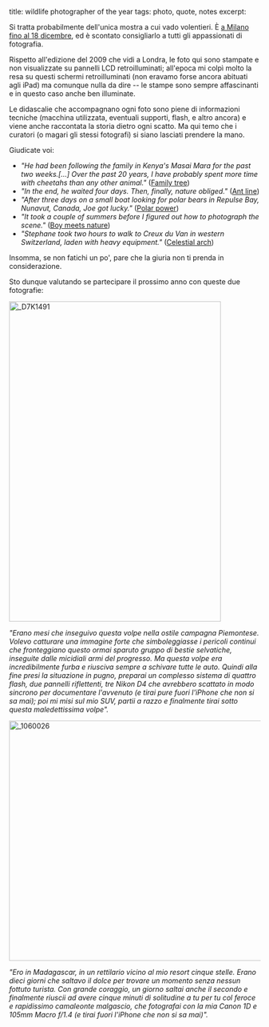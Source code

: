title: wildlife photographer of the year
tags: photo, quote, notes
excerpt:


Si tratta probabilmente dell'unica mostra a cui vado volentieri. È [a Milano fino al 18 dicembre](http://www.wpymilano.it/), ed è scontato consigliarlo a tutti gli appassionati di fotografia. 

Rispetto all'edizione del 2009 che vidi a Londra, le foto qui sono stampate e non visualizzate su pannelli LCD retroilluminati; all'epoca mi colpì molto la resa su questi schermi retroilluminati (non eravamo forse ancora abituati agli iPad) ma comunque nulla da dire -- le stampe sono sempre affascinanti e in questo caso anche ben illuminate.

Le didascalie che accompagnano ogni foto sono piene di informazioni tecniche (macchina utilizzata, eventuali supporti, flash, e altro ancora) e viene anche raccontata la storia dietro ogni scatto. Ma qui temo che i curatori (o magari gli stessi fotografi) si siano lasciati prendere la mano. 

Giudicate voi:

* _"He had been following the family in Kenya's Masai Mara for the past two weeks.[...] Over the past 20 years, I have probably spent more time with cheetahs than any other animal."_ ([Family tree](http://www.nhm.ac.uk/visit-us/whats-on/temporary-exhibitions/wpy/prevPhoto.do?photo=2721&year=2011&category=3))
* _"In the end, he waited four days. Then, finally, nature obliged."_ ([Ant line](http://www.nhm.ac.uk/visit-us/whats-on/temporary-exhibitions/wpy/prevPhoto.do?photo=2754&category=49&year=2011))
* _"After three days on a small boat looking for polar bears in Repulse Bay, Nunavut, Canada, Joe got lucky."_ ([Polar power](http://www.nhm.ac.uk/visit-us/whats-on/temporary-exhibitions/wpy/prevPhoto.do?photo=2717&year=2011&category=3))
* _"It took a couple of summers before I figured out how to photograph the scene."_ ([Boy meets nature](http://www.nhm.ac.uk/visit-us/whats-on/temporary-exhibitions/wpy/prevPhoto.do?photo=2749&year=2011&category=9))
* _"Stephane took two hours to walk to Creux du Van in western Switzerland, laden with heavy equipment."_ ([Celestial arch](http://www.nhm.ac.uk/visit-us/whats-on/temporary-exhibitions/wpy/prevPhoto.do?photo=2769&year=2011&category=12))

Insomma, se non fatichi un po', pare che la giuria non ti prenda in considerazione.

Sto dunque valutando se partecipare il prossimo anno con queste due fotografie:

<a href="http://www.flickr.com/photos/aadm/7653060226/" title="_D7K1491 by aadm, on Flickr"><img src="http://farm9.staticflickr.com/8148/7653060226_bfe3903a8a_z.jpg" width="424" height="640" alt="_D7K1491"></a>

_"Erano mesi che inseguivo questa volpe nella ostile campagna Piemontese. Volevo catturare una immagine forte che simboleggiasse i pericoli continui che fronteggiano questo ormai sparuto gruppo di bestie selvatiche, inseguite dalle micidiali armi del progresso. Ma questa volpe era incredibilmente furba e riusciva sempre a schivare tutte le auto. Quindi alla fine presi la situazione in pugno, preparai un complesso sistema di quattro flash, due pannelli riflettenti, tre Nikon D4 che avrebbero scattato in modo sincrono per documentare l'avvenuto (e tirai pure fuori l'iPhone che non si sa mai); poi mi misi sul mio SUV, partii a razzo e finalmente tirai sotto questa maledettissima volpe"._

<a href="http://www.flickr.com/photos/aadm/8132916445/" title="_1060026 by aadm, on Flickr"><img src="http://farm9.staticflickr.com/8196/8132916445_2d9bf39d6b_z.jpg" width="640" height="480" alt="_1060026"></a>

_"Ero in Madagascar, in un rettilario vicino al mio resort cinque stelle. Erano dieci giorni che saltavo il dolce per trovare un momento senza nessun fottuto turista. Con grande coraggio, un giorno saltai anche il secondo e finalmente riuscii ad avere cinque minuti di solitudine a tu per tu col feroce e rapidissimo camaleonte malgascio, che fotografai con la mia Canon 1D e  105mm Macro f/1.4 (e tirai fuori l'iPhone che non si sa mai)"._
